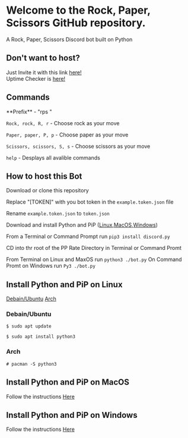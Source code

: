 # Welcome to the Rock, Paper, Scissors GitHub repository.

A Rock, Paper, Scissors Discord bot built on Python

<h2>Don't want to host?</h2>
Just Invite it with this link <a href="http://discord.com/oauth2/authorize?client%95id=809509629788160010&scope=bot&permissions=23552">here!</a><br>
Uptime Checker is <a href="https://stats.uptimerobot.com/5KnlXh0yQm/787222261">here!</a>


<h2>Commands</h2>
**Prefix** - "rps "

`Rock, rock, R, r` - Choose rock as your move

`Paper, paper, P, p` - Choose paper as your move

`Scissors, scissors, S, s` - Choose scissors as your move

`help` - Desplays all avalible commands

<h2 text-align:center>
How to host this Bot
</h2>

Download or clone this repository 

 Replace "[TOKEN]" with you bot token in the `example.token.json` file
 
 Rename `example.token.json` to `token.json`
 
Download and install Python and PiP ([Linux](#Linux),[MacOS](#MacOS),[Windows](#Windows))

From a Terminal or Command Prompt run `pip3 install discord.py`

CD into thr root of the PP Rate Directory in Terminal or Command Promt

From Terminal on Linux and MaxOS run ```python3 ./bot.py``` On Command Promt on Windows run ```Py3 ./bot.py```


## <a name="Linux"></a>Install Python and PiP on Linux
[Debain/Ubuntu](#deb) [Arch](#arch)
### <a name="deb"></a> Debain/Ubuntu

```$ sudo apt update```

```$ sudo apt install python3```

### <a name="arch"></a> Arch

```# pacman -S python3```

## <a name="MacOS"></a>Install Python and PiP on MacOS

Follow the instructions [Here](https://www.python.org/downloads/release/python-391/)

## <a name="Windows"></a>Install Python and PiP on Windows

Follow the instructions [Here](https://www.python.org/downloads/release/python-391/)

